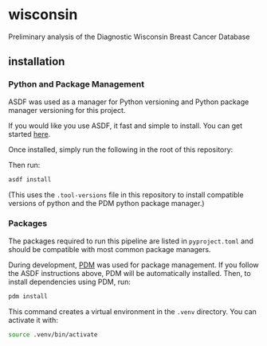 # wisconsin

Preliminary analysis of the Diagnostic Wisconsin Breast Cancer Database

## installation

### Python and Package Management

ASDF was used as a manager for Python versioning and Python package manager versioning for this project.

If you would like you use ASDF, it fast and simple to install. You can get started [here](https://asdf-vm.com/guide/getting-started.html).

Once installed, simply run the following in the root of this repository:

Then run:
```bash
asdf install
```
(This uses the `.tool-versions` file in this repository to install compatible versions of python and the PDM python package manager.)

### Packages

The packages required to run this pipeline are listed in `pyproject.toml` and should be compatible with most common package managers.

During development, [PDM](https://pdm-project.org/en/latest/) was used for package management. If you follow the ASDF instructions above, PDM will be automatically installed. Then, to install dependencies using PDM, run:

```bash
pdm install
```

This command creates a virtual environment in the `.venv` directory. You can activate it with:

```bash
source .venv/bin/activate
```